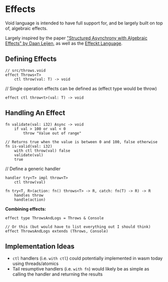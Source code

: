 # Effects

Void language is intended to have full support for, and be largely built on top
of, algebraic effects.

Largely inspired by the paper ["Structured Asynchrony with Algebraic Effects" by
Daan
Leijen](https://www.microsoft.com/en-us/research/wp-content/uploads/2017/05/asynceffects-msr-tr-2017-21.pdf),
as well as the [Effeckt Language](https://effekt-lang.org/).

## Defining Effects

```
// src/throws.void
effect Throws<T>
	ctl throw(val: T) -> void
```

// Single operation effects can be defined as (effect type would be throw)

```
effect ctl throw<t>(val: T) -> void
```

## Handling An Effect

```
fn validate(val: i32) Async -> void
	if val > 100 or val < 0
		throw "Value out of range"

// Returns true when the value is between 0 and 100, false otherwise
fn is-valid(val: i32)
	with ctl throw(val) false
	validate(val)
	true
```

// Define a generic handler

```
handler try<T> impl throw<T>
	ctl throw(val)

fn try<T, R>(action: fn() throws<T> -> R, catch: fn(T) -> R) -> R
	handles throw
	handle(action)
```

**Combining effects:**

```
effect type ThrowsAndLogs = Throws & Console

// Or this (but would have to list everything out I should think)
effect ThrowsAndLogs extends (Throws, Console)
```

## Implementation Ideas

- `ctl` handlers (i.e. `with ctl`) could potentially implemented in wasm today
  using threads/atomics
- Tail resumptive handlers (i.e. `with fn`) would likely be as simple as calling
  the handler and returning the results
